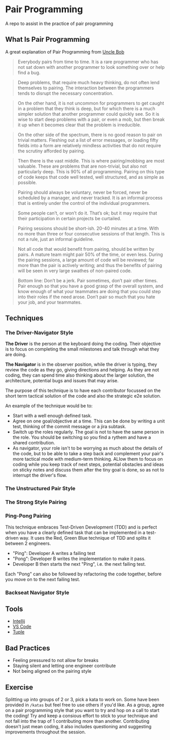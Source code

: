 # Pair Programming
A repo to assist in the practice of pair programming 


## What Is Pair Programming

A great explanation of Pair Programming from [Uncle Bob](https://blog.cleancoder.com/uncle-bob/2021/01/17/Pairing.html)
> Everybody pairs from time to time. It is a rare programmer who has not sat down with another programmer to look something over or help find a bug.
 
> Deep problems, that require much heavy thinking, do not often lend themselves to pairing. The interaction between the programmers tends to disrupt the necessary concentration.

> On the other hand, it is not uncommon for programmers to get caught in a problem that they think is deep, but for which there is a much simpler solution that another programmer could quickly see. So it is wise to start deep problems with a pair, or even a mob, but then break it up when it becomes clear that the problem is irreducible.

> On the other side of the spectrum, there is no good reason to pair on trivial matters. Fleshing out a list of error messages, or loading fifty fields into a form are relatively mindless activities that do not require the scrutiny afforded by pairing.

> Then there is the vast middle. This is where pairing/mobbing are most valuable. These are problems that are non-trivial, but also not particularly deep. This is 90% of all programming. Pairing on this type of code keeps that code well tested, well structured, and as simple as possible.

> Pairing should always be voluntary, never be forced, never be scheduled by a manager, and never tracked. It is an informal process that is entirely under the control of the individual programmers.

> Some people can’t, or won’t do it. That’s ok; but it may require that their participation in certain projects be curtailed.

> Pairing sessions should be short-ish. 20-40 minutes at a time. With no more than three or four consecutive sessions of that length. This is not a rule, just an informal guideline.

> Not all code that would benefit from pairing, should be written by pairs. A mature team might pair 50% of the time, or even less. During the pairing sessions, a large amount of code will be reviewed; far more than the pair is actively writing; and thus the benefits of pairing will be seen in very large swathes of non-paired code.

> Bottom line: Don’t be a jerk. Pair sometimes, don’t pair other times. Pair enough so that you have a good grasp of the overall system, and know enough of what your teammates are doing that you could step into their roles if the need arose. Don’t pair so much that you hate your job, and your teammates.


## Techniques
### The Driver-Navigator Style 
     
**The Driver** is the person at the keyboard doing the coding. Their objective is to focus on completing the small milestones and talk through what they are doing.

**The Navigator** is in the observer position, while the driver is typing, they review the code as they go, giving directions and helping. As they are not coding, they can spend time also thinking about the larger solution, the architecture, potential bugs and issues that may arise.

The purpose of this technique is to have each contributor focussed on the short term tactical solution of the code and also the strategic e2e solution.

An example of the technique would be to:

  * Start with a well enough defined task.  
  * Agree on one goal/objective at a time. This can be done by writing a unit test, thinking of the commit message or a jira subtask.
  * Switch up the roles regularly. The goal is not to have the same person in the role. You should be switching so you find a rythem and have a shared contribution.
  * As navigator, your role isn't to be worrying as much about the details of the code, but to be able to take a step back and complement your pair's more tactical mode with medium-term thinking. ALlow them to focus on coding while you keep track of next steps, potential obstacles and ideas on sticky notes and discuss them after the tiny goal is done, so as not to interrupt the driver's flow.

### The Unstructured Pair Style

### The Strong Style Pairing

### Ping-Pong Pairing
This technique embraces Test-Driven Development (TDD) and is perfect when you have a clearly defined task that can be implemented in a test-driven way. It uses the Red, Green Blue technique of TDD and splits it between 2 engineers.

* "Ping": Developer A writes a failing test
* "Pong": Developer B writes the implementation to make it pass.
* Developer B then starts the next "Ping", i.e. the next failing test.

Each "Pong" can also be followed by refactoring the code together, before you move on to the next failing test.

### Backseat Navigator Style


## Tools
 * [Intellij](https://www.jetbrains.com/help/idea/code-with-me.html)
 * [VS Code](https://code.visualstudio.com/learn/collaboration/live-share)
 * [Tuple](https://tuple.app/downloads/)

## Bad Practices
 * Feeling pressured to not allow for breaks
 * Staying silent and letting one engineer contribute 
 * Not being aligned on the pairing style

## Exercise
Splitting up into groups of 2 or 3, pick a kata to work on. Some have been provided in `/katas` but feel free to use others if you'd like. As a group, agree on a pair programming style that you want to try and hop on a call to start the coding! Try and keep a consious effort to stick to your technique and not fall into the trap of 1 contributing more than another. Contributing doesn't just mean coding, it also includes questioning and suggesting improvements throughout the session.
